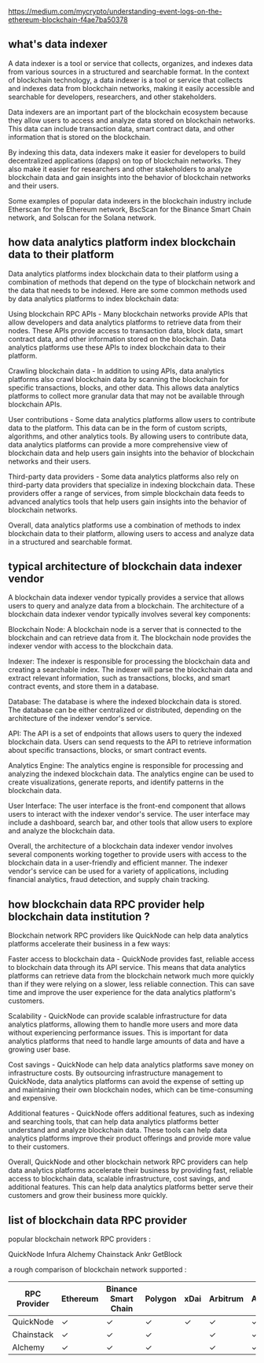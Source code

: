 https://medium.com/mycrypto/understanding-event-logs-on-the-ethereum-blockchain-f4ae7ba50378

## what's data indexer

A data indexer is a tool or service that collects, organizes, and indexes data from various sources in a structured and searchable format. In the context of blockchain technology, a data indexer is a tool or service that collects and indexes data from blockchain networks, making it easily accessible and searchable for developers, researchers, and other stakeholders.

Data indexers are an important part of the blockchain ecosystem because they allow users to access and analyze data stored on blockchain networks. This data can include transaction data, smart contract data, and other information that is stored on the blockchain.

By indexing this data, data indexers make it easier for developers to build decentralized applications (dapps) on top of blockchain networks. They also make it easier for researchers and other stakeholders to analyze blockchain data and gain insights into the behavior of blockchain networks and their users.

Some examples of popular data indexers in the blockchain industry include Etherscan for the Ethereum network, BscScan for the Binance Smart Chain network, and Solscan for the Solana network.

## how data analytics platform index blockchain data to their platform 

Data analytics platforms index blockchain data to their platform using a combination of methods that depend on the type of blockchain network and the data that needs to be indexed. Here are some common methods used by data analytics platforms to index blockchain data:

Using blockchain RPC APIs - Many blockchain networks provide APIs that allow developers and data analytics platforms to retrieve data from their nodes. These APIs provide access to transaction data, block data, smart contract data, and other information stored on the blockchain. Data analytics platforms use these APIs to index blockchain data to their platform.

Crawling blockchain data - In addition to using APIs, data analytics platforms also crawl blockchain data by scanning the blockchain for specific transactions, blocks, and other data. This allows data analytics platforms to collect more granular data that may not be available through blockchain APIs.

User contributions - Some data analytics platforms allow users to contribute data to the platform. This data can be in the form of custom scripts, algorithms, and other analytics tools. By allowing users to contribute data, data analytics platforms can provide a more comprehensive view of blockchain data and help users gain insights into the behavior of blockchain networks and their users.

Third-party data providers - Some data analytics platforms also rely on third-party data providers that specialize in indexing blockchain data. These providers offer a range of services, from simple blockchain data feeds to advanced analytics tools that help users gain insights into the behavior of blockchain networks.

Overall, data analytics platforms use a combination of methods to index blockchain data to their platform, allowing users to access and analyze data in a structured and searchable format.


## typical architecture of blockchain data indexer vendor


A blockchain data indexer vendor typically provides a service that allows users to query and analyze data from a blockchain. The architecture of a blockchain data indexer vendor typically involves several key components:

Blockchain Node: A blockchain node is a server that is connected to the blockchain and can retrieve data from it. The blockchain node provides the indexer vendor with access to the blockchain data.

Indexer: The indexer is responsible for processing the blockchain data and creating a searchable index. The indexer will parse the blockchain data and extract relevant information, such as transactions, blocks, and smart contract events, and store them in a database.

Database: The database is where the indexed blockchain data is stored. The database can be either centralized or distributed, depending on the architecture of the indexer vendor's service.

API: The API is a set of endpoints that allows users to query the indexed blockchain data. Users can send requests to the API to retrieve information about specific transactions, blocks, or smart contract events.

Analytics Engine: The analytics engine is responsible for processing and analyzing the indexed blockchain data. The analytics engine can be used to create visualizations, generate reports, and identify patterns in the blockchain data.

User Interface: The user interface is the front-end component that allows users to interact with the indexer vendor's service. The user interface may include a dashboard, search bar, and other tools that allow users to explore and analyze the blockchain data.

Overall, the architecture of a blockchain data indexer vendor involves several components working together to provide users with access to the blockchain data in a user-friendly and efficient manner. The indexer vendor's service can be used for a variety of applications, including financial analytics, fraud detection, and supply chain tracking.


## how blockchain data RPC provider help blockchain data institution ? 

Blockchain network RPC providers like QuickNode can help data analytics platforms accelerate their business in a few ways:

Faster access to blockchain data - QuickNode provides fast, reliable access to blockchain data through its API service. This means that data analytics platforms can retrieve data from the blockchain network much more quickly than if they were relying on a slower, less reliable connection. This can save time and improve the user experience for the data analytics platform's customers.

Scalability - QuickNode can provide scalable infrastructure for data analytics platforms, allowing them to handle more users and more data without experiencing performance issues. This is important for data analytics platforms that need to handle large amounts of data and have a growing user base.

Cost savings - QuickNode can help data analytics platforms save money on infrastructure costs. By outsourcing infrastructure management to QuickNode, data analytics platforms can avoid the expense of setting up and maintaining their own blockchain nodes, which can be time-consuming and expensive.

Additional features - QuickNode offers additional features, such as indexing and searching tools, that can help data analytics platforms better understand and analyze blockchain data. These tools can help data analytics platforms improve their product offerings and provide more value to their customers.

Overall, QuickNode and other blockchain network RPC providers can help data analytics platforms accelerate their business by providing fast, reliable access to blockchain data, scalable infrastructure, cost savings, and additional features. This can help data analytics platforms better serve their customers and grow their business more quickly.




## list of blockchain data RPC provider 

popular blockchain network RPC providers :

QuickNode
Infura
Alchemy
Chainstack
Ankr
GetBlock

a rough comparison of blockchain network supported :


| RPC Provider | Ethereum | Binance Smart Chain | Polygon | xDai | Arbitrum | Avalanche | Optimism | Fantom | Kovan | Rinkeby | Ropsten | Goerli | Matic | Mumbai | Moonbeam | Celo | Harmony | Harmony Testnet | Tezos | Corda | Hyperledger Fabric | Quorum | MultiChain | IPFS |
|--------------|----------|---------------------|---------|------|----------|-----------|----------|--------|-------|---------|---------|--------|-------|--------|----------|------|---------|----------------|-------|-------|-------------------|--------|------------|------|
| QuickNode    | ✓        | ✓                   | ✓       | ✓    | ✓        | ✓         | ✓        | ✓      | ✓     | ✓       | ✓       | ✓      | ✓     | ✓      | ✓        | ✓    | ✓       | ✓              | ✓     |       |                   |        |            |      |
| Chainstack   | ✓        | ✓                   | ✓       |      | ✓        | ✓         | ✓        | ✓      |       |         |         |        |       |        |          |      |         |                | ✓     | ✓     | ✓                 | ✓      | ✓          |      |
| Alchemy      | ✓        | ✓                   | ✓       |      | ✓        | ✓         | ✓        | ✓      |       |         |         |        |       |        |          |      |         |                |       |       |                   |        |            |      |

